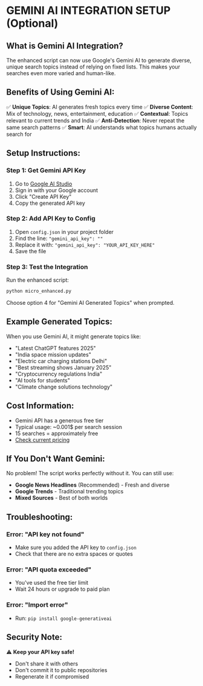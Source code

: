# GEMINI AI INTEGRATION SETUP (Optional)

## What is Gemini AI Integration?

The enhanced script can now use Google's Gemini AI to generate diverse, unique search topics instead of relying on fixed lists. This makes your searches even more varied and human-like.

## Benefits of Using Gemini AI:

✅ **Unique Topics**: AI generates fresh topics every time
✅ **Diverse Content**: Mix of technology, news, entertainment, education
✅ **Contextual**: Topics relevant to current trends and India
✅ **Anti-Detection**: Never repeat the same search patterns
✅ **Smart**: AI understands what topics humans actually search for

## Setup Instructions:

### Step 1: Get Gemini API Key
1. Go to [Google AI Studio](https://makersuite.google.com/app/apikey)
2. Sign in with your Google account
3. Click "Create API Key"
4. Copy the generated API key

### Step 2: Add API Key to Config
1. Open `config.json` in your project folder
2. Find the line: `"gemini_api_key": ""`
3. Replace it with: `"gemini_api_key": "YOUR_API_KEY_HERE"`
4. Save the file

### Step 3: Test the Integration
Run the enhanced script:
```bash
python micro_enhanced.py
```

Choose option 4 for "Gemini AI Generated Topics" when prompted.

## Example Generated Topics:

When you use Gemini AI, it might generate topics like:
- "Latest ChatGPT features 2025"
- "India space mission updates"
- "Electric car charging stations Delhi"
- "Best streaming shows January 2025"
- "Cryptocurrency regulations India"
- "AI tools for students"
- "Climate change solutions technology"

## Cost Information:

- Gemini API has a generous free tier
- Typical usage: ~0.001$ per search session
- 15 searches = approximately free
- [Check current pricing](https://ai.google.dev/pricing)

## If You Don't Want Gemini:

No problem! The script works perfectly without it. You can still use:
- **Google News Headlines** (Recommended) - Fresh and diverse
- **Google Trends** - Traditional trending topics
- **Mixed Sources** - Best of both worlds

## Troubleshooting:

### Error: "API key not found"
- Make sure you added the API key to `config.json`
- Check that there are no extra spaces or quotes

### Error: "API quota exceeded"
- You've used the free tier limit
- Wait 24 hours or upgrade to paid plan

### Error: "Import error"
- Run: `pip install google-generativeai`

## Security Note:

⚠️ **Keep your API key safe!**
- Don't share it with others
- Don't commit it to public repositories
- Regenerate it if compromised
